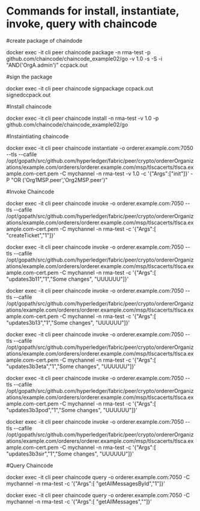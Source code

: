 # Commands for install, instantiate, invoke, query with chaincode

#create package of chaindode

docker exec -it cli peer chaincode package -n rma-test  -p github.com/chaincode/chaincode_example02/go  -v 1.0 -s -S -i "AND('OrgA.admin')" ccpack.out

#sign the package

docker exec -it cli peer chaincode signpackage ccpack.out signedccpack.out

#Install chaincode

docker exec -it cli peer chaincode install -n rma-test  -v 1.0 -p github.com/chaincode/chaincode_example02/go

#Instaintiating chaincode

docker exec -it cli peer chaincode instantiate -o orderer.example.com:7050 --tls --cafile /opt/gopath/src/github.com/hyperledger/fabric/peer/crypto/ordererOrganizations/example.com/orderers/orderer.example.com/msp/tlscacerts/tlsca.example.com-cert.pem -C mychannel -n rma-test   -v 1.0 -c '{"Args":["init"]}' -P "OR ('Org1MSP.peer','Org2MSP.peer')"

#Invoke Chaincode

docker exec -it cli peer chaincode invoke -o orderer.example.com:7050 --tls --cafile /opt/gopath/src/github.com/hyperledger/fabric/peer/crypto/ordererOrganizations/example.com/orderers/orderer.example.com/msp/tlscacerts/tlsca.example.com-cert.pem -C mychannel -n rma-test -c '{"Args":[ "createTicket","1"]}'

docker exec -it cli peer chaincode invoke -o orderer.example.com:7050 --tls --cafile /opt/gopath/src/github.com/hyperledger/fabric/peer/crypto/ordererOrganizations/example.com/orderers/orderer.example.com/msp/tlscacerts/tlsca.example.com-cert.pem -C mychannel -n rma-test -c '{"Args":[ "updates3b11","1","Some changes", "UUUUUU"]}'

docker exec -it cli peer chaincode invoke -o orderer.example.com:7050 --tls --cafile /opt/gopath/src/github.com/hyperledger/fabric/peer/crypto/ordererOrganizations/example.com/orderers/orderer.example.com/msp/tlscacerts/tlsca.example.com-cert.pem -C mychannel -n rma-test -c '{"Args":[ "updates3b13","1","Some changes", "UUUUUU"]}'

 docker exec -it cli peer chaincode invoke -o orderer.example.com:7050 --tls --cafile /opt/gopath/src/github.com/hyperledger/fabric/peer/crypto/ordererOrganizations/example.com/orderers/orderer.example.com/msp/tlscacerts/tlsca.example.com-cert.pem -C mychannel -n rma-test -c '{"Args":[ "updates3b3eta","1","Some changes", "UUUUUU"]}'


docker exec -it cli peer chaincode invoke -o orderer.example.com:7050 --tls --cafile /opt/gopath/src/github.com/hyperledger/fabric/peer/crypto/ordererOrganizations/example.com/orderers/orderer.example.com/msp/tlscacerts/tlsca.example.com-cert.pem -C mychannel -n rma-test -c '{"Args":[ "updates3b3pod","1","Some changes", "UUUUUU"]}'

docker exec -it cli peer chaincode invoke -o orderer.example.com:7050 --tls --cafile /opt/gopath/src/github.com/hyperledger/fabric/peer/crypto/ordererOrganizations/example.com/orderers/orderer.example.com/msp/tlscacerts/tlsca.example.com-cert.pem -C mychannel -n rma-test -c '{"Args":[ "updates3b3sir","1","Some changes", "UUUUUU"]}'


#Query Chaincode

docker exec -it cli peer chaincode query -o orderer.example.com:7050  -C mychannel -n rma-test -c '{"Args":[ "getAllMessagesById","1"]}'

docker exec -it cli peer chaincode query -o orderer.example.com:7050  -C mychannel -n rma-test -c '{"Args":[ "getAllMessages",""]}'




